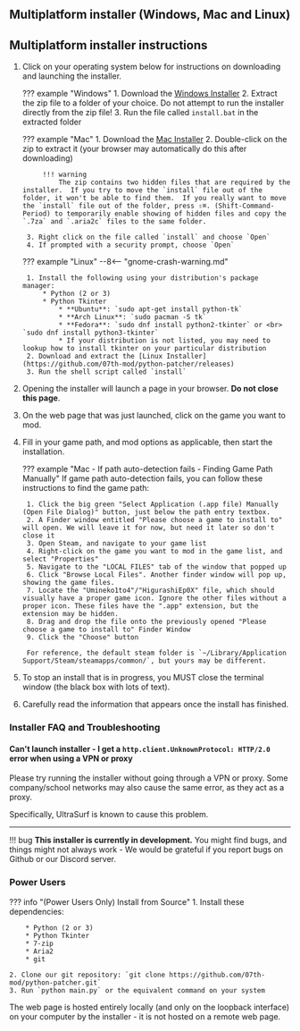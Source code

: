 ## Multiplatform installer (Windows, Mac and Linux)

## Multiplatform installer instructions

1. Click on your operating system below for instructions on downloading and launching the installer.

    ??? example "Windows"
        1. Download the [Windows Installer](https://github.com/07th-mod/python-patcher/releases)
        2. Extract the zip file to a folder of your choice. Do not attempt to run the installer directly from the zip file!
        3. Run the file called `install.bat` in the extracted folder

    ??? example "Mac"
        1. Download the [Mac Installer](https://github.com/07th-mod/python-patcher/releases)
        2. Double-click on the zip to extract it (your browser may automatically do this after downloading)

            !!! warning
                The zip contains two hidden files that are required by the installer.  If you try to move the `install` file out of the folder, it won't be able to find them.  If you really want to move the `install` file out of the folder, press ⇧⌘. (Shift-Command-Period) to temporarily enable showing of hidden files and copy the `.7za` and `.aria2c` files to the same folder.

        3. Right click on the file called `install` and choose `Open`
        4. If prompted with a security prompt, choose `Open`

    ??? example "Linux"
        --8<-- "gnome-crash-warning.md"

        1. Install the following using your distribution's package manager:
            * Python (2 or 3)
            * Python Tkinter
                * **Ubuntu**: `sudo apt-get install python-tk`
                * **Arch Linux**: `sudo pacman -S tk`
                * **Fedora**: `sudo dnf install python2-tkinter` or <br> `sudo dnf install python3-tkinter`
                * If your distribution is not listed, you may need to lookup how to install tkinter on your particular distribution
        2. Download and extract the [Linux Installer](https://github.com/07th-mod/python-patcher/releases)
        3. Run the shell script called `install`

2. Opening the installer will launch a page in your browser. **Do not close this page**.
3. On the web page that was just launched, click on the game you want to mod.
4. Fill in your game path, and mod options as applicable, then start the installation.

    ??? example "Mac - If path auto-detection fails - Finding Game Path Manually"
        If game path auto-detection fails, you can follow these instructions to find the game path:

        1. Click the big green "Select Application (.app file) Manually (Open File Dialog)" button, just below the path entry textbox.
        2. A Finder window entitled "Please choose a game to install to" will open. We will leave it for now, but need it later so don't close it
        3. Open Steam, and navigate to your game list
        4. Right-click on the game you want to mod in the game list, and select "Properties"
        5. Navigate to the "LOCAL FILES" tab of the window that popped up
        6. Click "Browse Local Files". Another finder window will pop up, showing the game files.
        7. Locate the "Umineko1to4"/"HigurashiEp0X" file, which should visually have a proper game icon. Ignore the other files without a proper icon. These files have the ".app" extension, but the extension may be hidden.
        8. Drag and drop the file onto the previously opened "Please choose a game to install to" Finder Window
        9. Click the "Choose" button

        For reference, the default steam folder is `~/Library/Application Support/Steam/steamapps/common/`, but yours may be different.

5. To stop an install that is in progress, you MUST close the terminal window (the black box with lots of text).
6. Carefully read the information that appears once the install has finished.

### Installer FAQ and Troubleshooting

#### Can't launch installer - I get a `http.client.UnknownProtocol: HTTP/2.0` error when using a VPN or proxy

Please try running the installer without going through a VPN or proxy. Some company/school networks may also cause the same error, as they act as a proxy.

Specifically, UltraSurf is known to cause this problem.

----

!!! bug
    **This installer is currently in development.** You might find bugs, and things might not always work - We would be grateful if you report bugs on Github or our Discord server.

### Power Users

??? info "(Power Users Only) Install from Source"
    1. Install these dependencies:

        * Python (2 or 3)
        * Python Tkinter
        * 7-zip
        * Aria2
        * git

    2. Clone our git repository: `git clone https://github.com/07th-mod/python-patcher.git`
    3. Run `python main.py` or the equivalent command on your system

The web page is hosted entirely locally (and only on the loopback interface) on your computer by the installer - it is not hosted on a remote web page.
